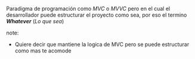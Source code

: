 Paradigma de programación como _MVC_ o _MVVC_ pero en el cual el desarrollador puede estructurar el proyecto como sea, por eso el termino _**Whatever**_ (_Lo que sea_)

note:
- Quiere decir que mantiene la logica de MVC pero se puede estructurar como mas te acomode